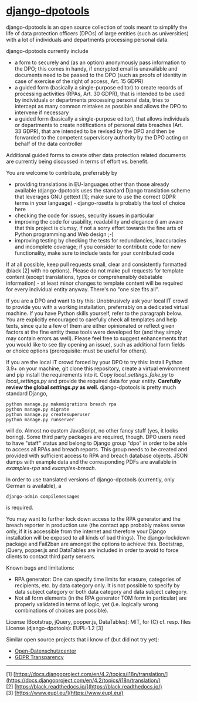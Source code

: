 # [django-dpotools](https://github.com/dbf/django-dpotools)
django-dpotools is an open source collection of tools meant to simplify
the life of data protection officers (DPOs) of large entities (such as
universities) with a lot of individuals and departments processing
personal data.

django-dpotools currently include
- a form to securely and (as an option) anonymously pass information to
  the DPO; this comes in handy, if encrypted email is unavailable and
  documents need to be passed to the DPO (such as proofs of identity in
  case of exercise of the right of access, Art. 15 GDPR)
- a guided form (basically a single-purpose editor) to create records of
  processing activities (RPAs, Art. 30 GDPR), that is intended to be
  used by individuals or departments processing personal data, tries to
  intercept as many common mistakes as possible and allows the DPO to
  intervene if necessary
- a guided form (basically a single-purpose editor), that allows
  individuals or departments to create notifications of personal data
  breaches (Art. 33 GDPR), that are intended to be revised by the DPO
  and then be forwarded to the competent supervisory authority by the
  DPO acting on behalf of the data controller

Additional guided forms to create other data protection related
documents are currently being discussed in terms of effort vs. benefit.

You are welcome to contribute, preferrably by
- providing translations in EU-languages other than those already
  available (django-dpotools uses the standard Django translation scheme
  that leverages GNU gettext [1]; make sure to use the correct GDPR
  terms in your language) - django-rosetta is probably the tool of
  choice here
- checking the code for issues, security issues in particular
- improving the code for usability, readability and elegance (i am aware
  that this project is clumsy, if not a sorry effort towards the fine
  arts of Python programming and Web design ;-)
- improving testing by checking the tests for redundancies, inaccuracies
  and incomplete coverage; if you consider to contribute code for new
  functionality, make sure to include tests for your contributed code

If at all possible, keep pull requests small, clear and consistently
formatted (black [2] with no options). Please do not make pull requests
for template content (except translations, typos or comprehensibly
debatable information) - at least minor changes to template content will
be required for every individual entity anyway. There's no "one size
fits all".

If you are a DPO and want to try this: Unobtrusively ask your local IT
crowd to provide you with a working installation, preferrably on a
dedicated virtual machine.  If you have Python skills yourself, refer to
the paragraph below. You are explicitly encouraged to carefully check
all templates and help texts, since quite a few of them are either
opinionated or reflect given factors at the fine entity these tools were
developed for (and they simply may contain errors as well).  Please feel
free to suggest enhancements that you would like to see (by opening an
issue), such as additional form fields or choice options (prerequisite:
must be useful for others).

If you are the local IT crowd forced by your DPO to try this: Install
Python 3.9+ on your machine, git clone this repository, create a virtual
environment and pip install the requirements into it. Copy
*local_settings_fake.py* to *local_settings.py* and provide the required
data for your entity. __Carefully review the global *settings.py* as
well.__ django-dpotools is pretty much standard Django,

```
python manage.py makemigrations breach rpa
python manage.py migrate
python manage.py createsuperuser
python manage.py runserver
```

will do. Almost no custom JavaScript, no other fancy stuff (yes, it
looks boring). Some third party packages are required, though.
DPO users need to have "staff" status and belong to Django group "dpo"
in order to be able to access all RPAs and breach reports. This group
needs to be created and provided with sufficient access to RPA and
breach database objects.
JSON dumps with example data and the corresponding PDFs are available in
*examples-rpa* and *examples-breach*.

In order to use translated versions of django-dpotools (currently, only
German is available), a

```
django-admin compilemessages
```

is required.

You may want to further lock down access to the RPA generator and the
breach reporter in production use (the contact app probably makes sense
only, if it is accessible from the internet and therefore your Django
installation will be exposed to all kinds of bad things).
The django-lockdown package and Fail2ban are amongst the options to
achieve this. Bootstrap, jQuery, popper.js and DataTables are included
in order to avoid to force clients to contact third party servers.

Known bugs and limitations:
- RPA generator: One can specify time limits for erasure, categories of
  recipients, etc. by data category only. It is not possible to specify
  by data subject category or both data category and data subject
  category.
- Not all form elements (in the RPA generator TOM form in particular)
  are properly validated in terms of logic, yet (i.e. logically wrong
  combinations of choices are possible).

License (Bootstrap, jQuery, popper.js, DataTables): MIT, for (C) cf. resp. files  
License (django-dpotools): EUPL-1.2 [3]

Similar open source projects that i know of (but did not try yet):
- [Open-Datenschutzcenter](https://github.com/H2-invent/open-datenschutzcenter)
- [GDPR Transparency](https://github.com/BjoernKW/gdpr-transparency)

---

[1] [https://docs.djangoproject.com/en/4.2/topics/i18n/translation/](https://docs.djangoproject.com/en/4.2/topics/i18n/translation/)  
[2] [https://black.readthedocs.io/](https://black.readthedocs.io/)  
[3] [https://www.eupl.eu/](https://www.eupl.eu/)  
